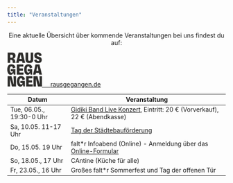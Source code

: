 ```yaml
---
title: "Veranstaltungen"
---
```


<p style="text-align:center">
Eine aktuelle Übersicht über kommende Veranstaltungen bei uns findest du auf:
</p>

<p style="text-align:center">
</p>

<div class="buttons is-centered">
    <a href="https://rausgegangen.de/locations/aula-des-collegium-academicum/"><img src="logo_rausgegangen_freigeist.svg" width="80"/>
    &nbsp;&nbsp;&nbsp;
    <a href="https://rausgegangen.de/organizations/collegium-academicum/" class="button is-medium is-primary">
        <span class="icon">
            <i class="icon-link"></i>
        </span>
        <span>rausgegangen.de</span>
    </a>
</div>

Datum | Veranstaltung 
-------- | -------- 
Tue, 06.05., 19:30-0 Uhr | [Gidiki Band Live Konzert](https://rausgegangen.de/events/gidiki-live-konzert-0/), Eintritt: 20 € (Vorverkauf), 22 € (Abendkasse)
Sa, 10.05. 11-17 Uhr | <a href="https://www.heidelberg.de/Konversion/Startseite+Konversion/Termine/tag+der+staedtebaufoerderung.html">Tag der Städtebauförderung</a>
Do, 15.05. 19 Uhr | falt*r Infoabend (Online) - Anmeldung über das <a href="https://collegiumacademicum.de/orientierungsjahr/">Online-Formular</a>
So, 18.05., 17 Uhr | CAntine (Küche für alle)
Fr, 23.05., 16 Uhr | Großes falt*r Sommerfest und Tag der offenen Tür
